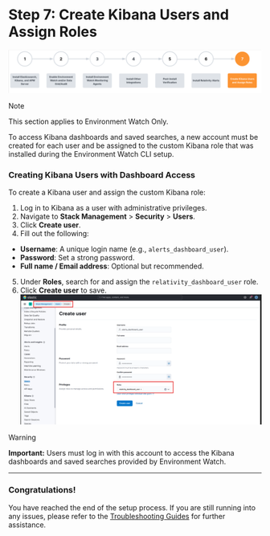 # Step 7: Create Kibana Users and Assign Roles

![Setup stage](../resources/createuserssetupstage.png)

> [!NOTE]
> This section applies to Environment Watch Only.

To access Kibana dashboards and saved searches, a new account must be created for each user and be assigned to the custom Kibana role that was installed during the Environment Watch CLI setup.

### Creating Kibana Users with Dashboard Access
To create a Kibana user and assign the custom Kibana role:
1. Log in to Kibana as a user with administrative privileges.
2. Navigate to **Stack Management** > **Security** > **Users**.
3. Click **Create user**.
4. Fill out the following:
- **Username**: A unique login name (e.g., `alerts_dashboard_user`).<br/>
- **Password**: Set a strong password.<br/>
- **Full name / Email address**: Optional but recommended.<br/>
5. Under **Roles**, search for and assign the `relativity_dashboard_user` role.
6. Click **Create user** to save.  
![](../resources/custom_kibana_role.png)
	
> [!WARNING] 
> **Important:** Users must log in with this account to access the Kibana dashboards and saved searches provided by Environment Watch.

---

### Congratulations!

You have reached the end of the setup process. If you are still running into any issues, please refer to the  [Troubleshooting Guides](/docs/environment_watch_troubleshooting.md) for further assistance.
